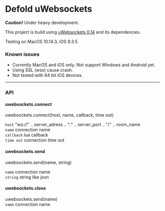 # Defold uWebsockets

**Caution!** Under heavy development.

This project is build using [uWebsockets 0.14](https://github.com/uNetworking/uWebSockets/tree/v0.14) and its dependencies. 

Testing on MacOS 10.14.3, iOS 9.3.5

### Known issues  

- Currently MacOS and iOS only. Not support Windows and Android yet.
- Using SSL (wss) cause crash.
- Not tested with 64 bit iOS devices.

------

### API


#### uwebsockets.connect  
uwebsockets.connect(host, name, callback, time out)

`host` "ws://" .. server_adress .. ":" .. server_port .. "/" .. room_name  
`name` connection name  
`callback` lua callback   
`time out` connection time out

#### uwebsockets.send   
uwebsockets.send(name, string)

`name` connection name  
`string` string like json 

#### uwebsockets.close
uwebsockets.send(name)  
`name` connection name  
